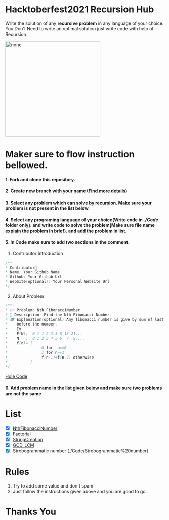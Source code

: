 # Hacktoberfest2021 Recursion Hub

Write the solution of any **recursive problem** in any language of your choice. You Don't Need to write an optimal solution just write code with help of Recursion.

<img src="./static/Hacktoberfest2021.png" width=300 height=300 style="margin:0 auto;" alt="none">

# Maker sure to flow instruction bellowed.

#### 1. Fork and clone this repository.

#### 2. Create new branch with your name ([Find more details](https://github.com/firstcontributions/first-contributions))

#### 3. Select any problem which can solve by recursion. Make sure your problem is not present in the list below.

#### 4. Select any programing language of your choice(Write code in ***./Code*** folder only). and write code to solve the problem(Make sure file name explain the problem in brief). and add the problem in list.
#### 5. In Code make sure to add two sections in the comment.

1. Contributor Introduction

```java
/**
* Contributor🎅
* Name: Your Github Name
* Github: Your Github Url
* WebSite(optional): Your Personal Website Url
*/
```

2. About Problem

```java
/**
* 👉 Problem: Nth FibonacciNumber
* 👑 Description: Find the Nth Fibonacci Number.
* 🎓 Explanation(optional):Any fibonacci number is give by sum of last two fibonacci number
*    before the number.
*    Ex.
*    F(N):  0 1 1 2 3 5 8 13 21...
*    N   :  0 1 2 3 4 5 6  7  8....
*    f(n)= {
*               0 for  n==0
*               1 for n==1
*               f(n-1)+f(n-2) otherwise
*          }
*/
```

[Hole Code](./Code/FibonacciNumber.java)

#### 6. Add problem name in the list given below and make sure two problems are not the same

# List

- [x] [NthFibonacciNumber](./Code/FibonacciNumber.java)
- [x] [Factorial](./Code/Factorial.java)
- [x] [StringCreation](./Code/StringCreation.cpp)
- [x] [GCD_LCM](./Code/GCD_LCM.java)
- [x] Strobogrammatic number (./Code/Strobogrammatic%20number) 

# Rules

1. Try to add some value and don't spam
2. Just follow the instructions given above and you are good to go.

# Thanks You
